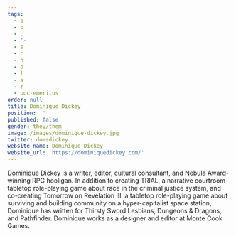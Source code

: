 ```yaml
---
tags:
  - p
  - o
  - c
  - '-'
  - s
  - c
  - h
  - o
  - l
  - a
  - r
  - poc-emeritus
order: null
title: Dominique Dickey
position: ''
published: false
gender: they/them
image: /images/dominique-dickey.jpg
twitter: domsdickey
website_name: Dominique Dickey
website_url: 'https://dominiquedickey.com/'
---
```


Dominique Dickey is a writer, editor, cultural consultant, and Nebula Award-winning RPG hooligan. In addition to creating TRIAL, a narrative courtroom tabletop role-playing game about race in the criminal justice system, and co-creating Tomorrow on Revelation III, a tabletop role-playing game about surviving and building community on a hyper-capitalist space station, Dominique has written for Thirsty Sword Lesbians, Dungeons & Dragons, and Pathfinder. Dominique works as a designer and editor at Monte Cook Games.
